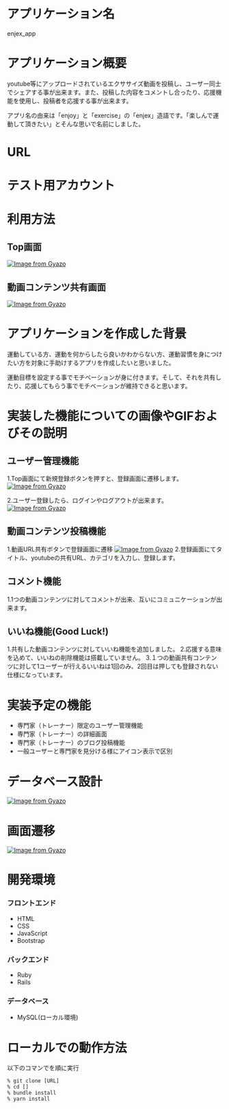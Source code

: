 # アプリケーション名
enjex_app

# アプリケーション概要
youtube等にアップロードされているエクササイズ動画を投稿し、ユーザー同士でシェアする事が出来ます。また、投稿した内容をコメントし合ったり、応援機能を使用し、投稿者を応援する事が出来ます。

アプリ名の由来は「enjoy」と「exercise」の「enjex」造語です。「楽しんで運動して頂きたい」とそんな思いで名前にしました。

# URL

# テスト用アカウント

# 利用方法
## Top画面
[![Image from Gyazo](https://i.gyazo.com/7756c7df5dea26a67989952d8fd64b06.jpg)](https://gyazo.com/7756c7df5dea26a67989952d8fd64b06)

## 動画コンテンツ共有画面
[![Image from Gyazo](https://i.gyazo.com/bc4fdae5eb2a2b135be9ae9d57a42920.gif)](https://gyazo.com/bc4fdae5eb2a2b135be9ae9d57a42920)

# アプリケーションを作成した背景
運動している方、運動を何からしたら良いかわからない方、運動習慣を身につけたい方を対象に手助けするアプリを作成したいと思いました。

運動目標を設定する事でモチベーションが身に付きます。そして、それを共有したり、応援してもらう事でモチベーションが維持できると思います。

# 実装した機能についての画像やGIFおよびその説明
## ユーザー管理機能
1\.Top画面にて新規登録ボタンを押すと、登録画面に遷移します。
[![Image from Gyazo](https://i.gyazo.com/a149ddeed673b609afba777882ad2c28.png)](https://gyazo.com/a149ddeed673b609afba777882ad2c28)

2\.ユーザー登録したら、ログインやログアウトが出来ます。
[![Image from Gyazo](https://i.gyazo.com/eafe61e79f7bc6f4945dd6f15733311c.png)](https://gyazo.com/eafe61e79f7bc6f4945dd6f15733311c)

## 動画コンテンツ投稿機能
1\.動画URL共有ボタンで登録画面に遷移
[![Image from Gyazo](https://i.gyazo.com/34f93013ccd8247bd451cd9529a4795d.png)](https://gyazo.com/34f93013ccd8247bd451cd9529a4795d)
2\.登録画面にてタイトル、youtubeの共有URL、カテゴリを入力し、登録します。

## コメント機能
1\.1つの動画コンテンツに対してコメントが出来、互いにコミュニケーションが出来ます。

## いいね機能(Good Luck!)
1\.共有した動画コンテンツに対していいね機能を追加しました。
2\.応援する意味を込めて、いいねの削除機能は搭載していません。
3\.１つの動画共有コンテンツに対して1ユーザーが行えるいいねは1回のみ、2回目は押しても登録されない仕様になっています。

# 実装予定の機能
- 専門家（トレーナー）限定のユーザー管理機能
- 専門家（トレーナー）の詳細画面
- 専門家（トレーナー）のブログ投稿機能
- 一般ユーザーと専門家を見分ける様にアイコン表示で区別

# データベース設計
[![Image from Gyazo](https://i.gyazo.com/df3ad40bfa6d9409b362c9338f0e6568.png)](https://gyazo.com/df3ad40bfa6d9409b362c9338f0e6568)

# 画面遷移
[![Image from Gyazo](https://i.gyazo.com/210a72ed89d3ea13d422f56b1f34b6c1.png)](https://gyazo.com/210a72ed89d3ea13d422f56b1f34b6c1)

# 開発環境

### フロントエンド
- HTML
- CSS
- JavaScript
- Bootstrap

### バックエンド
- Ruby
- Rails

### データベース
- MySQL(ローカル環境)

# ローカルでの動作方法
以下のコマンでを順に実行
```
% git clone [URL]
% cd []
% bundle install
% yarn install
```